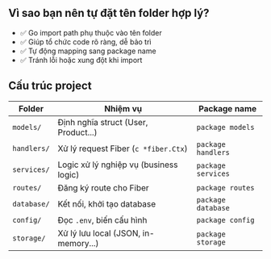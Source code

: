## Vì sao bạn nên tự đặt tên folder hợp lý?

- ✅ Go import path phụ thuộc vào tên folder
- ✅ Giúp tổ chức code rõ ràng, dễ bảo trì
- ✅ Tự động mapping sang package name
- ✅ Tránh lỗi hoặc xung đột khi import

## Cấu trúc project

| Folder      | Nhiệm vụ                               | Package name       |
| ----------- | -------------------------------------- | ------------------ |
| `models/`   | Định nghĩa struct (User, Product...)   | `package models`   |
| `handlers/` | Xử lý request Fiber (`c *fiber.Ctx`)   | `package handlers` |
| `services/` | Logic xử lý nghiệp vụ (business logic) | `package services` |
| `routes/`   | Đăng ký route cho Fiber                | `package routes`   |
| `database/` | Kết nối, khởi tạo database             | `package database` |
| `config/`   | Đọc `.env`, biến cấu hình              | `package config`   |
| `storage/`  | Xử lý lưu local (JSON, in-memory...)   | `package storage`  |
